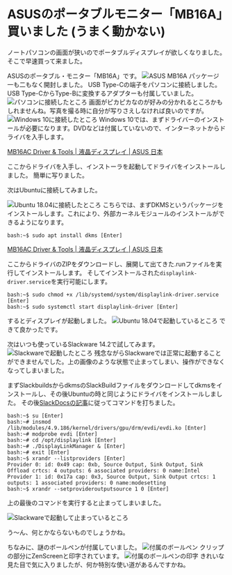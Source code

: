 # ASUSのポータブルモニター「MB16A」買いました (うまく動かない)
ノートパソコンの画面が狭いのでポータブルディスプレイが欲しくなりました。
そこで早速買って来ました。

ASUSのポータブル・モニター「MB16A」です。
![ASUS MB16A パッケージ](images/diary/201909/asus-zenscreen-package-small.jpg)
一も二もなく開封しました。
USB Type-Cの端子をパソコンに接続しました。USB Type-CからType-Bに変換するアダプターも付属していました。
![パソコンに接続したところ](images/diary/201909/asus-zenscreen-slackware-two-shot-small.jpg)
画面がピカピカなのが好みの分かれるところかもしれませんね。写真を撮る時に自分が写りさえしなければ良いのですが。
![Windows 10に接続したところ](images/diary/201909/asus-zenscreen-windows-two-shot-small.jpg)
Windows 10では、まずドライバーのインストールが必要になります。DVDなどは付属していないので、インターネットからドライバを入手します。

[MB16AC Driver & Tools | 液晶ディスプレイ | ASUS 日本](https://www.asus.com/jp/Monitors/MB16AC/HelpDesk_Download/)

ここからドライバを入手し、インストーラを起動してドライバをインストールしました。
簡単に写りました。

次はUbuntuに接続してみました。

![Ubuntu 18.04に接続したところ](images/diary/201909/asus-zenscreen-ubuntu-twoshot-well-small.jpg)
こちらでは、まずDKMSというパッケージをインストールします。これにより、外部カーネルモジュールのインストールができるようになります。
```ターミナル
bash:~$ sudo apt install dkms [Enter]
```
[MB16AC Driver & Tools | 液晶ディスプレイ | ASUS 日本](https://www.asus.com/jp/Monitors/MB16AC/HelpDesk_Download/)

ここからドライバのZIPをダウンロードし、展開して出てきた.runファイルを実行してインストールします。
そしてインストールされた`displaylink-driver.service`を実行可能にします。
```ターミナル
bash:~$ sudo chmod +x /lib/systemd/system/displaylink-driver.service [Enter]
bash:~$ sudo systemctl start displaylink-driver [Enter]
```
するとディスプレイが起動しました。
![Ubuntu 18.04で起動しているところ](images/diary/201909/asus-zenscreen-ubuntu-well-small.jpg)
できて良かったです。

次はいつも使っているSlackware 14.2で試してみます。
![Slackwareで起動したところ](images/diary/201909/asus-zenscreen-slackware-hang-pers-small.jpg)
残念ながらSlackwareでは正常に起動することができませんでした。上の画像のような状態で止まってしまい、操作ができなくなってしまいました。

まずSlackbuildsからdkmsのSlackBuildファイルをダウンロードしてdkmsをインストールし、その後Ubuntuの時と同じようにドライバをインストールしました。
その後[SlackDocsの記事](https://docs.slackware.com/howtos:hardware:displaylink)に従ってコマンドを打ちました。
```ターミナル
bash:~$ su [Enter]
bash:~# insmod /lib/modules/4.9.186/kernel/drivers/gpu/drm/evdi/evdi.ko [Enter]
bash:~# modprobe evdi [Enter]
bash:~# cd /opt/displaylink [Enter]
bash:~# ./DisplayLinkManager & [Enter]
bash:~# exit [Enter]
bash:~$ xrandr --listproviders [Enter]
Provider 0: id: 0x49 cap: 0xb, Source Output, Sink Output, Sink Offload crtcs: 4 outputs: 6 associated providers: 0 name:Intel
Provider 1: id: 0x17a cap: 0x3, Source Output, Sink Output crtcs: 1 outputs: 1 associated providers: 0 name:modesetting
bash:~$ xrandr --setprovideroutputsource 1 0 [Enter]
```
上の最後のコマンドを実行すると止まってしまいました。

![Slackwareで起動して止まっているところ](images/diary/201909/asus-zenscreen-slackware-hang-small.jpg)

う〜ん、何とかならないものでしょうかね。

ちなみに、謎のボールペンが付属していました。
![付属のボールペン](images/diary/201909/asus-zenscreen-pen-head-small.jpg)
クリップの部分にZenScreenと印字されています。
![付属のボールペンの印字](images/diary/201909/asus-zenscreen-pen-small.jpg)
きれいな見た目で気に入りましたが、何か特別な使い道があるんですかね。
